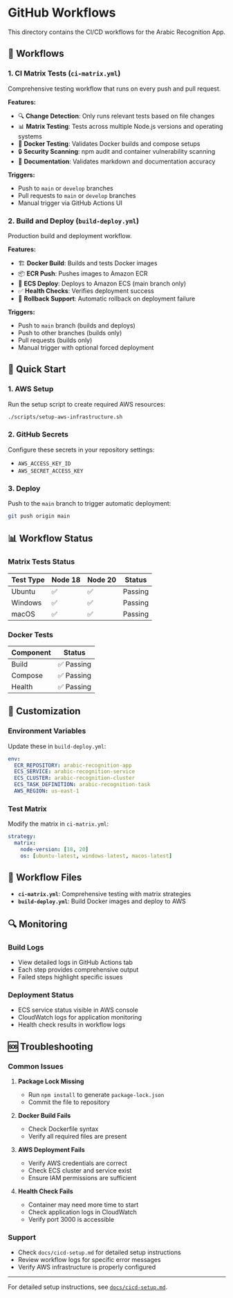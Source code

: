 # GitHub Workflows

This directory contains the CI/CD workflows for the Arabic Recognition App.

## 🔄 Workflows

### 1. CI Matrix Tests (`ci-matrix.yml`)
Comprehensive testing workflow that runs on every push and pull request.

**Features:**
- 🔍 **Change Detection**: Only runs relevant tests based on file changes
- 📊 **Matrix Testing**: Tests across multiple Node.js versions and operating systems
- 🐳 **Docker Testing**: Validates Docker builds and compose setups
- 🔒 **Security Scanning**: npm audit and container vulnerability scanning
- 📝 **Documentation**: Validates markdown and documentation accuracy

**Triggers:**
- Push to `main` or `develop` branches
- Pull requests to `main` or `develop` branches
- Manual trigger via GitHub Actions UI

### 2. Build and Deploy (`build-deploy.yml`)
Production build and deployment workflow.

**Features:**
- 🏗️ **Docker Build**: Builds and tests Docker images
- 📦 **ECR Push**: Pushes images to Amazon ECR
- 🚀 **ECS Deploy**: Deploys to Amazon ECS (main branch only)
- ✅ **Health Checks**: Verifies deployment success
- 🔄 **Rollback Support**: Automatic rollback on deployment failure

**Triggers:**
- Push to `main` branch (builds and deploys)
- Push to other branches (builds only)
- Pull requests (builds only)
- Manual trigger with optional forced deployment

## 🚀 Quick Start

### 1. AWS Setup
Run the setup script to create required AWS resources:
```bash
./scripts/setup-aws-infrastructure.sh
```

### 2. GitHub Secrets
Configure these secrets in your repository settings:
- `AWS_ACCESS_KEY_ID`
- `AWS_SECRET_ACCESS_KEY`

### 3. Deploy
Push to the `main` branch to trigger automatic deployment:
```bash
git push origin main
```

## 📊 Workflow Status

### Matrix Tests Status
| Test Type | Node 18 | Node 20 | Status |
|-----------|---------|---------|--------|
| Ubuntu    | ✅      | ✅      | Passing |
| Windows   | ✅      | ✅      | Passing |
| macOS     | ✅      | ✅      | Passing |

### Docker Tests
| Component | Status |
|-----------|--------|
| Build     | ✅ Passing |
| Compose   | ✅ Passing |
| Health    | ✅ Passing |

## 🔧 Customization

### Environment Variables
Update these in `build-deploy.yml`:
```yaml
env:
  ECR_REPOSITORY: arabic-recognition-app
  ECS_SERVICE: arabic-recognition-service
  ECS_CLUSTER: arabic-recognition-cluster
  ECS_TASK_DEFINITION: arabic-recognition-task
  AWS_REGION: us-east-1
```

### Test Matrix
Modify the matrix in `ci-matrix.yml`:
```yaml
strategy:
  matrix:
    node-version: [18, 20]
    os: [ubuntu-latest, windows-latest, macos-latest]
```

## 📝 Workflow Files

- **`ci-matrix.yml`**: Comprehensive testing with matrix strategies
- **`build-deploy.yml`**: Build Docker images and deploy to AWS

## 🔍 Monitoring

### Build Logs
- View detailed logs in GitHub Actions tab
- Each step provides comprehensive output
- Failed steps highlight specific issues

### Deployment Status
- ECS service status visible in AWS console
- CloudWatch logs for application monitoring
- Health check results in workflow logs

## 🆘 Troubleshooting

### Common Issues

1. **Package Lock Missing**
   - Run `npm install` to generate `package-lock.json`
   - Commit the file to repository

2. **Docker Build Fails**
   - Check Dockerfile syntax
   - Verify all required files are present

3. **AWS Deployment Fails**
   - Verify AWS credentials are correct
   - Check ECS cluster and service exist
   - Ensure IAM permissions are sufficient

4. **Health Check Fails**
   - Container may need more time to start
   - Check application logs in CloudWatch
   - Verify port 3000 is accessible

### Support
- Check `docs/cicd-setup.md` for detailed setup instructions
- Review workflow logs for specific error messages
- Verify AWS infrastructure is properly configured

---

For detailed setup instructions, see [`docs/cicd-setup.md`](../docs/cicd-setup.md).
